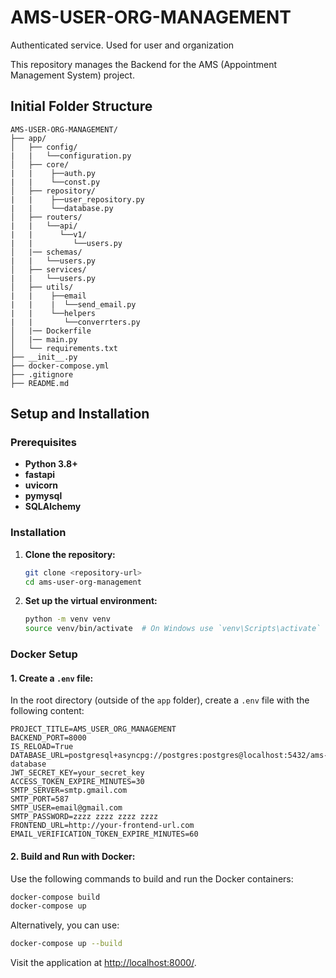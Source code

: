 # AMS-USER-ORG-MANAGEMENT
Authenticated service. Used for user and organization

This repository manages the Backend for the AMS (Appointment Management System) project.

## Initial Folder Structure

```
AMS-USER-ORG-MANAGEMENT/
├── app/
│   ├── config/
|   |   └──configuration.py
│   ├── core/
|   |    ├──auth.py
|   |    └──const.py
│   ├── repository/
|   |    ├──user_repository.py
|   |    └──database.py
│   ├── routers/
|   |   └──api/
|   |      └──v1/
|   |         └──users.py
│   |── schemas/
|   |   └──users.py
│   ├── services/
|   |   └──users.py
│   ├── utils/
|   |    ├──email
|   |    |  └──send_email.py
|   |    └──helpers
|   |       └──converrters.py
│   |── Dockerfile
│   |── main.py
│   └── requirements.txt
├── __init__.py
├── docker-compose.yml
├── .gitignore
├── README.md
```

## Setup and Installation

### Prerequisites

- **Python 3.8+**
- **fastapi**
- **uvicorn**
- **pymysql**
- **SQLAlchemy**

### Installation

1. **Clone the repository:**

   ```bash
   git clone <repository-url>
   cd ams-user-org-management
   ```

2. **Set up the virtual environment:**

   ```bash
   python -m venv venv
   source venv/bin/activate  # On Windows use `venv\Scripts\activate`
   ```

### Docker Setup

#### 1. Create a `.env` file:

In the root directory (outside of the `app` folder), create a `.env` file with the following content:

```env
PROJECT_TITLE=AMS_USER_ORG_MANAGEMENT
BACKEND_PORT=8000
IS_RELOAD=True
DATABASE_URL=postgresql+asyncpg://postgres:postgres@localhost:5432/ams-database
JWT_SECRET_KEY=your_secret_key
ACCESS_TOKEN_EXPIRE_MINUTES=30
SMTP_SERVER=smtp.gmail.com
SMTP_PORT=587
SMTP_USER=email@gmail.com
SMTP_PASSWORD=zzzz zzzz zzzz zzzz
FRONTEND_URL=http://your-frontend-url.com
EMAIL_VERIFICATION_TOKEN_EXPIRE_MINUTES=60
```

#### 2. Build and Run with Docker:

Use the following commands to build and run the Docker containers:

```bash
docker-compose build
docker-compose up
```

Alternatively, you can use:

```bash
docker-compose up --build
```

Visit the application at [http://localhost:8000/](http://localhost:8000/).

